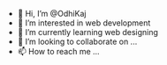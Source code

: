 - 👋 Hi, I’m @OdhiKaj
- 👀 I’m interested in web development
- 🌱 I’m currently learning web designing
- 💞️ I’m looking to collaborate on ...
- 📫 How to reach me ...

<!---
OdhiKaj/OdhiKaj is a ✨ special ✨ repository because its `README.md` (this file) appears on your GitHub profile.
You can click the Preview link to take a look at your changes.
--->
